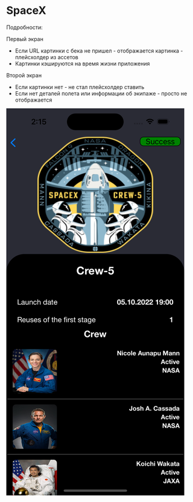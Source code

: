# SpaceX

Подробности:

Первый экран
- Если URL картинки с бека не пришел - отображается картинка - плейсхолдер из ассетов
- Картинки кэшируются на время жизни приложения

Второй экран
- Если картинки нет - не стал плейсхолдер ставить
- Если нет деталей полета или информации об экипаже - просто не отображается


![alt text](https://github.com/Aleksandrrrkrm/SpaceX/blob/main/Simulator%20Screen%20Shot%20-%20iPhone%2014%20Pro%20-%202023-02-27%20at%2014.15.08.png)
